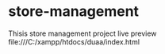# store-management
Thisis store management project
live preview 
file:///C:/xampp/htdocs/duaa/index.html
